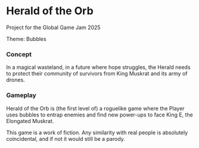 # Herald of the Orb
Project for the Global Game Jam 2025

Theme: Bubbles

### Concept
In a magical wasteland, in a future where hope struggles, the Herald needs to protect their community of survivors from King Muskrat and its army of drones. 

### Gameplay
Herald of the Orb is (the first level of) a roguelike game where the Player uses bubbles to entrap enemies and find new power-ups to face King E, the Elongated Muskrat. 

This game is a work of fiction. Any similarity with real people is absolutely coincidental, and if not it would still be a parody. 
